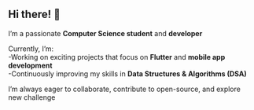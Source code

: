 ## Hi there! 👋  
I’m a passionate **Computer Science student** and **developer** 

Currently, I’m:  
-Working on exciting projects that focus on **Flutter** and **mobile app development**  
-Continuously improving my skills in **Data Structures & Algorithms (DSA)** 

I’m always eager to collaborate, contribute to open-source, and explore new challenge





